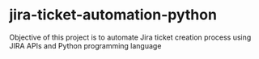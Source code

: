# jira-ticket-automation-python

Objective of this project is to automate Jira ticket creation process using JIRA APIs and Python programming language